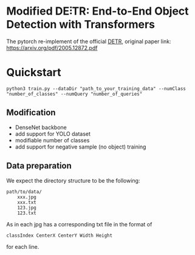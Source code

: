 Modified **DE⫶TR**: End-to-End Object Detection with Transformers
========

The pytorch re-implement of the official [DETR](https://github.com/facebookresearch/detr), original paper link: <https://arxiv.org/pdf/2005.12872.pdf>

# Quickstart
```
python3 train.py --dataDir "path_to_your_training_data" --numClass "number_of_classes" --numQuery "number_of_queries"
```


## Modification

* DenseNet backbone
* add support for YOLO dataset
* modifiable number of classes
* add support for negative sample (no object) training


## Data preparation

We expect the directory structure to be the following:
```
path/to/data/
	xxx.jpg
	xxx.txt
	123.jpg
	123.txt
```
As in each jpg has a corresponding txt file in the format of 
```
classIndex CenterX CenterY Width Height
```
for each line.



